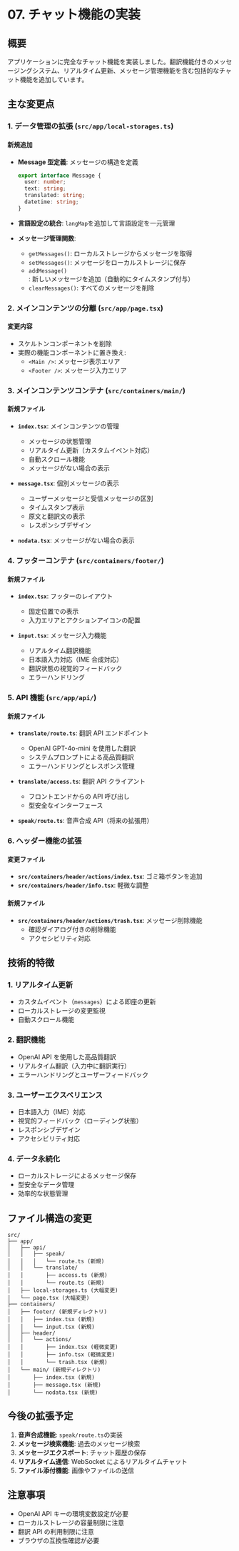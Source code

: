 # 07. チャット機能の実装

## 概要

アプリケーションに完全なチャット機能を実装しました。翻訳機能付きのメッセージングシステム、リアルタイム更新、メッセージ管理機能を含む包括的なチャット機能を追加しています。

## 主な変更点

### 1. データ管理の拡張 (`src/app/local-storages.ts`)

#### 新規追加

- **Message 型定義**: メッセージの構造を定義

  ```typescript
  export interface Message {
    user: number;
    text: string;
    translated: string;
    datetime: string;
  }
  ```

- **言語設定の統合**: `langMap`を追加して言語設定を一元管理

- **メッセージ管理関数**:
  - `getMessages()`: ローカルストレージからメッセージを取得
  - `setMessages()`: メッセージをローカルストレージに保存
  - `addMessage()`: 新しいメッセージを追加（自動的にタイムスタンプ付与）
  - `clearMessages()`: すべてのメッセージを削除

### 2. メインコンテンツの分離 (`src/app/page.tsx`)

#### 変更内容

- スケルトンコンポーネントを削除
- 実際の機能コンポーネントに置き換え:
  - `<Main />`: メッセージ表示エリア
  - `<Footer />`: メッセージ入力エリア

### 3. メインコンテンツコンテナ (`src/containers/main/`)

#### 新規ファイル

- **`index.tsx`**: メインコンテンツの管理
  - メッセージの状態管理
  - リアルタイム更新（カスタムイベント対応）
  - 自動スクロール機能
  - メッセージがない場合の表示

- **`message.tsx`**: 個別メッセージの表示
  - ユーザーメッセージと受信メッセージの区別
  - タイムスタンプ表示
  - 原文と翻訳文の表示
  - レスポンシブデザイン

- **`nodata.tsx`**: メッセージがない場合の表示

### 4. フッターコンテナ (`src/containers/footer/`)

#### 新規ファイル

- **`index.tsx`**: フッターのレイアウト
  - 固定位置での表示
  - 入力エリアとアクションアイコンの配置

- **`input.tsx`**: メッセージ入力機能
  - リアルタイム翻訳機能
  - 日本語入力対応（IME 合成対応）
  - 翻訳状態の視覚的フィードバック
  - エラーハンドリング

### 5. API 機能 (`src/app/api/`)

#### 新規ファイル

- **`translate/route.ts`**: 翻訳 API エンドポイント
  - OpenAI GPT-4o-mini を使用した翻訳
  - システムプロンプトによる高品質翻訳
  - エラーハンドリングとレスポンス管理

- **`translate/access.ts`**: 翻訳 API クライアント
  - フロントエンドからの API 呼び出し
  - 型安全なインターフェース

- **`speak/route.ts`**: 音声合成 API（将来の拡張用）

### 6. ヘッダー機能の拡張

#### 変更ファイル

- **`src/containers/header/actions/index.tsx`**: ゴミ箱ボタンを追加
- **`src/containers/header/info.tsx`**: 軽微な調整

#### 新規ファイル

- **`src/containers/header/actions/trash.tsx`**: メッセージ削除機能
  - 確認ダイアログ付きの削除機能
  - アクセシビリティ対応

## 技術的特徴

### 1. リアルタイム更新

- カスタムイベント（`messages`）による即座の更新
- ローカルストレージの変更監視
- 自動スクロール機能

### 2. 翻訳機能

- OpenAI API を使用した高品質翻訳
- リアルタイム翻訳（入力中に翻訳実行）
- エラーハンドリングとユーザーフィードバック

### 3. ユーザーエクスペリエンス

- 日本語入力（IME）対応
- 視覚的フィードバック（ローディング状態）
- レスポンシブデザイン
- アクセシビリティ対応

### 4. データ永続化

- ローカルストレージによるメッセージ保存
- 型安全なデータ管理
- 効率的な状態管理

## ファイル構造の変更

```
src/
├── app/
│   ├── api/
│   │   ├── speak/
│   │   │   └── route.ts (新規)
│   │   └── translate/
│   │       ├── access.ts (新規)
│   │       └── route.ts (新規)
│   ├── local-storages.ts (大幅変更)
│   └── page.tsx (大幅変更)
├── containers/
│   ├── footer/ (新規ディレクトリ)
│   │   ├── index.tsx (新規)
│   │   └── input.tsx (新規)
│   ├── header/
│   │   └── actions/
│   │       ├── index.tsx (軽微変更)
│   │       ├── info.tsx (軽微変更)
│   │       └── trash.tsx (新規)
│   └── main/ (新規ディレクトリ)
│       ├── index.tsx (新規)
│       ├── message.tsx (新規)
│       └── nodata.tsx (新規)
```

## 今後の拡張予定

1. **音声合成機能**: `speak/route.ts`の実装
2. **メッセージ検索機能**: 過去のメッセージ検索
3. **メッセージエクスポート**: チャット履歴の保存
4. **リアルタイム通信**: WebSocket によるリアルタイムチャット
5. **ファイル添付機能**: 画像やファイルの送信

## 注意事項

- OpenAI API キーの環境変数設定が必要
- ローカルストレージの容量制限に注意
- 翻訳 API の利用制限に注意
- ブラウザの互換性確認が必要

